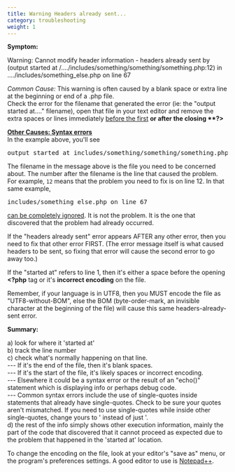 ```yaml
---
title: Warning Headers already sent...
category: troubleshooting
weight: 1
---
```


**Symptom:**  

Warning: Cannot modify header information - headers already sent by (output started at /..../includes/something/something/something.php:12) in ..../includes/something_else.php on line 67  

*Common Cause:*
This warning is often caused by a blank space or extra line at the beginning or end of a .php file.  
Check the error for the filename that generated the error (ie: the "output started at...." filename), open that file in your text editor and remove the extra spaces or lines immediately <u>before the first</u> **<?php** marks in the file, <u>or after the</u> closing **?>**  

**<u>Other Causes: Syntax errors</u>**  
In the example above, you'll see 
<pre>
output started at includes/something/something/something.php:12</font>.
</pre>

The filename in the message above is the file you need to be concerned about. 
The number after the filename is the line that caused the problem.  For example, `12` means that the problem you need to fix is on line 12.  In that same example, 
<pre>
includes/something_else.php on line 67
</pre> 
<u>can be completely ignored</u>.</font> It is not the problem. It is the one that discovered that the problem had already occurred.  

If the "headers already sent" error appears AFTER any other error, then you need to fix that other error FIRST. (The error message itself is what caused headers to be sent, so fixing that error will cause the second error to go away too.)  

If the "started at" refers to line 1, then it's either a space before the opening **<?php** tag or it's **incorrect encoding** on the file.  

Remember, if your language is in UTF8, then you MUST encode the file as "UTF8-without-BOM", else the BOM (byte-order-mark, an invisible character at the beginning of the file) will cause this same headers-already-sent error.  

**Summary:**  

a) look for where it 'started at'  
b) track the line number  
c) check what's normally happening on that line.  
--- If it's the end of the file, then it's blank spaces.  
--- If it's the start of the file, it's likely spaces or incorrect encoding.  
--- Elsewhere it could be a syntax error or the result of an "echo()" statement which is displaying info or perhaps debug code.  
--- Common syntax errors include the use of single-quotes inside statements that already have single-quotes. Check to be sure your quotes aren't mismatched. If you need to use single-quotes while inside other single-quotes, change yours to \' instead of just '.  
d) the rest of the info simply shows other execution information, mainly the part of the code that discovered that it cannot proceed as expected due to the problem that happened in the 'started at' location.  

To change the encoding on the file, look at your editor's "save as" menu, or the program's preferences settings. A good editor to use is [Notepad++](http://notepad-plus-plus.org). 
